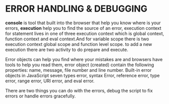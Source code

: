 # ERROR HANDLING & DEBUGGING 

**console** is tool that built into the browser that help you know where is your  errors, **execution** help you to find the source of an error, execution context for statement lives in one of three execution context which is global context, function context and eval context.And for variable scope there is two execution context global scope and function level scope.
to add a new execution there are two activity to do prepare and execute.

Error objects can help you find where your mistakes are and browsers have tools to help you read them, error object (created) contain the following properties: name, message, file number and line number. Built-in error objects in JavaScript seven types error, syntax Error, reference error, type error, range error, URI error, and eval error.

There are two things you can do with the errors, debug the script to fix errors or handle errors gracefully.